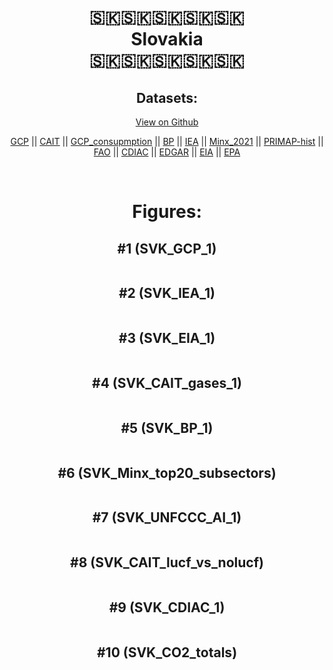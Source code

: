 
<center>
<h1 align="center">
🇸🇰🇸🇰🇸🇰🇸🇰🇸🇰
<br>
Slovakia
<br>
🇸🇰🇸🇰🇸🇰🇸🇰🇸🇰
</h1>
<h2>Datasets:</h2>
<p><a href="https://github.com/dquintani/GreenhouseData/tree/master/country_data/SVK_Slovakia/data">View on Github</a>
<br></p><p><a href="data/SVK_GCP.csv">GCP</a> || <a href="data/SVK_CAIT.csv">CAIT</a> || <a href="data/SVK_GCP_consupmption.csv">GCP_consupmption</a> || <a href="data/SVK_BP.csv">BP</a> || <a href="data/SVK_IEA.csv">IEA</a> || <a href="data/SVK_Minx_2021.csv">Minx_2021</a> || <a href="data/SVK_PRIMAP-hist.csv">PRIMAP-hist</a> || <a href="data/SVK_FAO.csv">FAO</a> || <a href="data/SVK_CDIAC.csv">CDIAC</a> || <a href="data/SVK_EDGAR.csv">EDGAR</a> || <a href="data/SVK_EIA.csv">EIA</a> || <a href="data/SVK_EPA.csv">EPA</a></p><p><br></p>
<h1>Figures:</h1><h2>#1 (SVK_GCP_1)</h2>
<p><img alt="" src="figures/SVK_GCP_1.png" /></p><h2>#2 (SVK_IEA_1)</h2>
<p><img alt="" src="figures/SVK_IEA_1.png" /></p><h2>#3 (SVK_EIA_1)</h2>
<p><img alt="" src="figures/SVK_EIA_1.png" /></p><h2>#4 (SVK_CAIT_gases_1)</h2>
<p><img alt="" src="figures/SVK_CAIT_gases_1.png" /></p><h2>#5 (SVK_BP_1)</h2>
<p><img alt="" src="figures/SVK_BP_1.png" /></p><h2>#6 (SVK_Minx_top20_subsectors)</h2>
<p><img alt="" src="figures/SVK_Minx_top20_subsectors.png" /></p><h2>#7 (SVK_UNFCCC_AI_1)</h2>
<p><img alt="" src="figures/SVK_UNFCCC_AI_1.png" /></p><h2>#8 (SVK_CAIT_lucf_vs_nolucf)</h2>
<p><img alt="" src="figures/SVK_CAIT_lucf_vs_nolucf.png" /></p><h2>#9 (SVK_CDIAC_1)</h2>
<p><img alt="" src="figures/SVK_CDIAC_1.png" /></p><h2>#10 (SVK_CO2_totals)</h2>
<p><img alt="" src="figures/SVK_CO2_totals.png" /></p>
